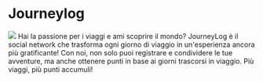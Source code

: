 # Journeylog
![](/../main/views/images/sydney-concept-illustration.jpg)
Hai la passione per i viaggi e ami scoprire il mondo? JourneyLog è il social network che trasforma ogni giorno di viaggio in un'esperienza ancora più gratificante! Con noi, non solo puoi registrare e condividere le tue avventure, ma anche ottenere punti in base ai giorni trascorsi in viaggio. Più viaggi, più punti accumuli!
